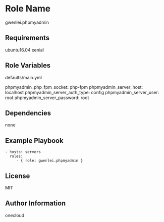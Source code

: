 Role Name
=========
gwenlei.phpmyadmin

Requirements
------------
ubuntu16.04 xenial

Role Variables
--------------
defaults/main.yml

phpmyadmin_php_fpm_socket: php-fpm
phpmyadmin_server_host: localhost
phpmyadmin_server_auth_type: config
phpmyadmin_server_user: root
phpmyadmin_server_password: root

Dependencies
------------
none

Example Playbook
----------------

    - hosts: servers
      roles:
         - { role: gwenlei.phpmyadmin }

License
-------
MIT

Author Information
------------------
onecloud
